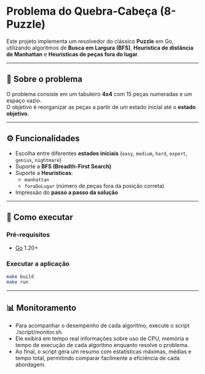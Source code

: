 # Problema do Quebra-Cabeça (8-Puzzle)

Este projeto implementa um resolvedor do clássico **Puzzle** em Go, utilizando algoritmos de **Busca em Largura (BFS)**, **Heuristica de distância de Manhattan** e **Heurísticas de peças fora do lugar**.

---

## 🧩 Sobre o problema

O problema consiste em um tabuleiro **4x4** com 15 peças numeradas e um espaço vazio.  
O objetivo é reorganizar as peças a partir de um estado inicial até o **estado objetivo**.

---

## ⚙️ Funcionalidades

- Escolha entre diferentes **estados iniciais** (`easy`, `medium`, `hard`, `expert`, `genius`, `nightmare`)
- Suporte a **BFS (Breadth-First Search)**  
- Suporte a **Heurísticas**:
  - `manhattan`
  - `foraDoLugar` (número de peças fora da posição correta)
- Impressão do **passo a passo da solução**

---

## 🚀 Como executar

### Pré-requisitos
- [Go](https://golang.org/) 1.20+

### Executar a aplicação
```bash
make build
make run
```

---

## 📊 Monitoramento

- Para acompanhar o desempenho de cada algoritmo, execute o script ./script/monitor.sh.
- Ele exibirá em tempo real informações sobre uso de CPU, memória e tempo de execução de cada algoritmo enquanto resolve o problema.
- Ao final, o script gera um resumo com estatísticas máximas, médias e tempo total, permitindo comparar facilmente a eficiência de cada abordagem.